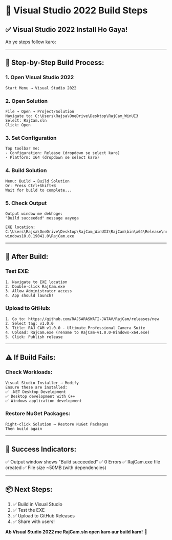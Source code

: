 # 🚀 Visual Studio 2022 Build Steps

## ✅ Visual Studio 2022 Install Ho Gaya!

Ab ye steps follow karo:

---

## 📝 **Step-by-Step Build Process:**

### **1. Open Visual Studio 2022**
```
Start Menu → Visual Studio 2022
```

### **2. Open Solution**
```
File → Open → Project/Solution
Navigate to: C:\Users\Rajsa\OneDrive\Desktop\RajCam_WinUI3
Select: RajCam.sln
Click: Open
```

### **3. Set Configuration**
```
Top toolbar me:
- Configuration: Release (dropdown se select karo)
- Platform: x64 (dropdown se select karo)
```

### **4. Build Solution**
```
Menu: Build → Build Solution
Or: Press Ctrl+Shift+B
Wait for build to complete...
```

### **5. Check Output**
```
Output window me dekhoge:
"Build succeeded" message aayega

EXE location:
C:\Users\Rajsa\OneDrive\Desktop\RajCam_WinUI3\RajCam\bin\x64\Release\net8.0-windows10.0.19041.0\RajCam.exe
```

---

## 🎯 **After Build:**

### **Test EXE:**
```
1. Navigate to EXE location
2. Double-click RajCam.exe
3. Allow Administrator access
4. App should launch!
```

### **Upload to GitHub:**
```
1. Go to: https://github.com/RAJSARASWATI-JATAV/RajCam/releases/new
2. Select tag: v1.0.0
3. Title: RAJ CAM v1.0.0 - Ultimate Professional Camera Suite
4. Upload: RajCam.exe (rename to RajCam-v1.0.0-Windows-x64.exe)
5. Click: Publish release
```

---

## ⚠️ **If Build Fails:**

### **Check Workloads:**
```
Visual Studio Installer → Modify
Ensure these are installed:
✅ .NET Desktop Development
✅ Desktop development with C++
✅ Windows application development
```

### **Restore NuGet Packages:**
```
Right-click Solution → Restore NuGet Packages
Then build again
```

---

## 🎉 **Success Indicators:**

✅ Output window shows "Build succeeded"
✅ 0 Errors
✅ RajCam.exe file created
✅ File size ~50MB (with dependencies)

---

## 📦 **Next Steps:**

1. ✅ Build in Visual Studio
2. ✅ Test the EXE
3. ✅ Upload to GitHub Releases
4. ✅ Share with users!

**Ab Visual Studio 2022 me RajCam.sln open karo aur build karo!** 🚀